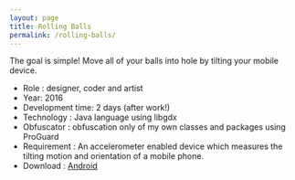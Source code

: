 ```yaml
---
layout: page
title: Rolling Balls
permalink: /rolling-balls/
---
```


The goal is simple! Move all of your balls into hole by tilting your mobile device.

  -  Role : designer, coder and artist
  -  Year: 2016
  -  Development time: 2 days (after work!)
  -  Technology : Java language using libgdx
  -  Obfuscator : obfuscation only of my own classes and packages using ProGuard
  -  Requirement : An accelerometer enabled device which measures the tilting motion and orientation of a mobile phone.
  -  Download : [Android](https://dl.dropboxusercontent.com/u/47883257/Games/RollingBalls.apk)
